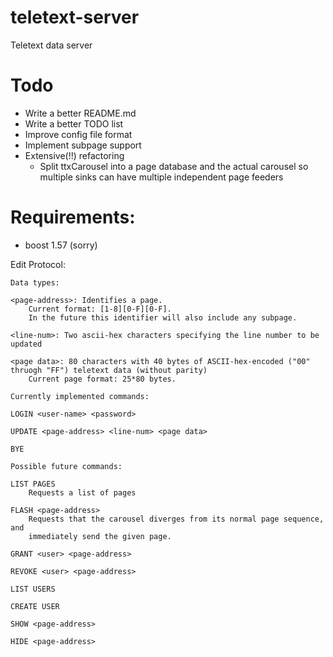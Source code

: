 # teletext-server

Teletext data server

# Todo

- Write a better README.md
- Write a better TODO list
- Improve config file format
- Implement subpage support
- Extensive(!!) refactoring
    - Split ttxCarousel into a page database and the actual carousel 
        so multiple sinks can have multiple independent page feeders

# Requirements:

- boost 1.57 (sorry)

Edit Protocol:

	Data types:

	<page-address>:	Identifies a page. 
		Current format: [1-8][0-F][0-F].
		In the future this identifier will also include any subpage.

	<line-num>: Two ascii-hex characters specifying the line number to be updated

	<page data>: 80 characters with 40 bytes of ASCII-hex-encoded ("00" thruogh "FF") teletext data (without parity)
		Current page format: 25*80 bytes.
	
	Currently implemented commands:
	
	LOGIN <user-name> <password>

	UPDATE <page-address> <line-num> <page data>

	BYE

	Possible future commands: 

	LIST PAGES
		Requests a list of pages

	FLASH <page-address>
		Requests that the carousel diverges from its normal page sequence, and
		immediately send the given page.

	GRANT <user> <page-address>

	REVOKE <user> <page-address>

	LIST USERS

	CREATE USER

	SHOW <page-address>

	HIDE <page-address>
